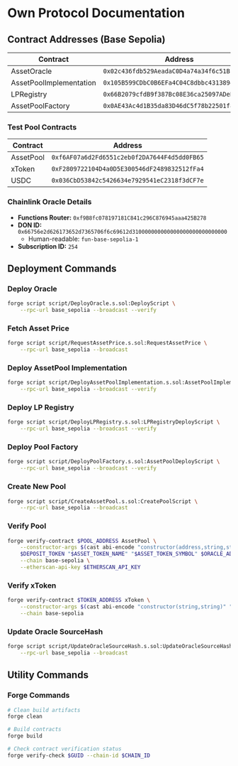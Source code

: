 # Own Protocol Documentation

## Contract Addresses (Base Sepolia)

| Contract                | Address                                      |
| ----------------------- | -------------------------------------------- |
| AssetOracle             | `0x02c436fdb529AeadaC0D4a74a34f6c51BFC142F0` |
| AssetPoolImplementation | `0x105B599CDbC0B6EFa4C04C8dbbc4313894487713` |
| LPRegistry              | `0x66B2079cfdB9f387Bc08E36ca25097ADeD661e2b` |
| AssetPoolFactory        | `0x0AE43Ac4d1B35da83D46dC5f78b22501f83E846c` |

### Test Pool Contracts

| Contract  | Address                                      |
| --------- | -------------------------------------------- |
| AssetPool | `0xf6AF07a6d2Fd6551c2eb0f2DA7644F4d5dd0FB65` |
| xToken    | `0xF2809722104D4a0D5E300546dF2489832512fFa4` |
| USDC      | `0x036CbD53842c5426634e7929541eC2318f3dCF7e` |

### Chainlink Oracle Details

- **Functions Router:** `0xf9B8fc078197181C841c296C876945aaa425B278`
- **DON ID:** `0x66756e2d626173652d7365706f6c69612d310000000000000000000000000000`
  - Human-readable: `fun-base-sepolia-1`
- **Subscription ID:** `254`

## Deployment Commands

### Deploy Oracle

```bash
forge script script/DeployOracle.s.sol:DeployScript \
    --rpc-url base_sepolia --broadcast --verify
```

### Fetch Asset Price

```bash
forge script script/RequestAssetPrice.s.sol:RequestAssetPrice \
    --rpc-url base_sepolia --broadcast
```

### Deploy AssetPool Implementation

```bash
forge script script/DeployAssetPoolImplementation.s.sol:AssetPoolImplementationDeployScript \
    --rpc-url base_sepolia --broadcast --verify
```

### Deploy LP Registry

```bash
forge script script/DeployLPRegistry.s.sol:LPRegistryDeployScript \
    --rpc-url base_sepolia --broadcast --verify
```

### Deploy Pool Factory

```bash
forge script script/DeployPoolFactory.s.sol:AssetPoolDeployScript \
    --rpc-url base_sepolia --broadcast --verify
```

### Create New Pool

```bash
forge script script/CreateAssetPool.s.sol:CreatePoolScript \
    --rpc-url base_sepolia --broadcast
```

### Verify Pool

```bash
forge verify-contract $POOL_ADDRESS AssetPool \
    --constructor-args $(cast abi-encode "constructor(address,string,string,address,address,uint256,uint256,address)" \
    $DEPOSIT_TOKEN "$ASSET_TOKEN_NAME" "$ASSET_TOKEN_SYMBOL" $ORACLE_ADDRESS $LP_REGISTRY $CYCLE_PERIOD $REBALANCE_PERIOD $OWNER) \
    --chain base-sepolia \
    --etherscan-api-key $ETHERSCAN_API_KEY
```

### Verify xToken

```bash
forge verify-contract $TOKEN_ADDRESS xToken \
    --constructor-args $(cast abi-encode "constructor(string,string)" "$ASSET_TOKEN_NAME" "$ASSET_TOKEN_SYMBOL") \
    --chain base-sepolia
```

### Update Oracle SourceHash

```bash
forge script script/UpdateOracleSourceHash.s.sol:UpdateOracleSourceHashScript \
    --rpc-url base_sepolia --broadcast
```

## Utility Commands

### Forge Commands

```bash
# Clean build artifacts
forge clean

# Build contracts
forge build

# Check contract verification status
forge verify-check $GUID --chain-id $CHAIN_ID
```
